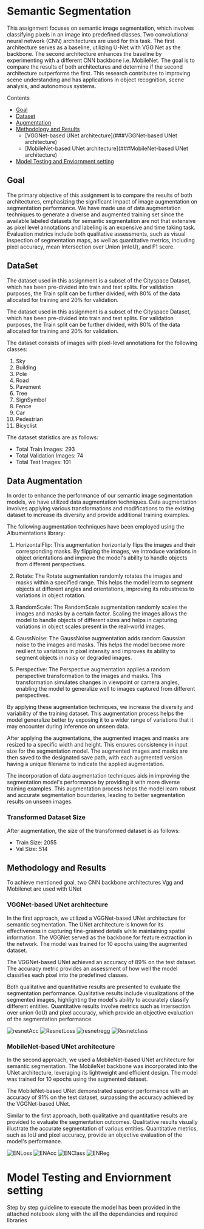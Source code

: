 # Semantic Segmentation
This assignment focuses on semantic image segmentation, which involves classifying pixels in an image into predefined classes. Two convolutional neural network (CNN) architectures are used for this task. The first architecture serves as a baseline, utilizing  U-Net with VGG Net as the backbone. The second architecture enhances the baseline by experimenting with a different CNN backbone i.e. MobileNet. The goal is to compare the results of both architectures and determine if the second architecture outperforms the first. This research contributes to improving scene understanding and has applications in object recognition, scene analysis, and autonomous systems.

<!--ts-->
Contents
<!--te-->

<!--ts-->
* [Goal](##Goal)
* [Dataset](##DataSet)
* [Augmentation](##Augmentation)
* [Methodology and Results](##MethodologyandResults)
	* [VGGNet-based UNet architecture](###VGGNet-based UNet architecture)	
	* [MobileNet-based UNet architecture](###MobileNet-based UNet architecture)
* [Model Testing and Enviornment setting](##ModelTestingandEnviornmentsetting)
<!--te-->

## Goal 
The primary objective of this assignment is to compare the results of both architectures, emphasizing the significant impact of image augmentation on segmentation performance. We have made use of data augmentation techniques to generate a diverse and augmented training set since the available labeled datasets for semantic segmentation are not that extensive as pixel level annotations and labeling is an expensive and time taking task. Evaluation metrics include both qualitative assessments, such as visual inspection of segmentation maps, as well as quantitative metrics, including pixel accuracy, mean Intersection over Union (mIoU), and F1 score.

## DataSet 
The dataset used in this assignment is a subset of the Cityspace Dataset, which has been pre-divided into train and test splits. For validation purposes, the Train split can be further divided, with 80\% of the data allocated for training and 20\% for validation.

The dataset used in this assignment is a subset of the Cityspace Dataset, which has been pre-divided into train and test splits. For validation purposes, the Train split can be further divided, with 80% of the data allocated for training and 20% for validation.

The dataset consists of images with pixel-level annotations for the following classes:
1. Sky
2. Building
3. Pole
4. Road
5. Pavement
6. Tree
7. SignSymbol
8. Fence
9. Car
10. Pedestrian
11. Bicyclist

The dataset statistics are as follows:
- Total Train Images: 293
- Total Validation Images: 74
- Total Test Images: 101

## Data Augmentation

In order to enhance the performance of our semantic image segmentation models, we have utilized data augmentation techniques. Data augmentation involves applying various transformations and modifications to the existing dataset to increase its diversity and provide additional training examples.

The following augmentation techniques have been employed using the Albumentations library:

1. HorizontalFlip: This augmentation horizontally flips the images and their corresponding masks. By flipping the images, we introduce variations in object orientations and improve the model's ability to handle objects from different perspectives.

2. Rotate: The Rotate augmentation randomly rotates the images and masks within a specified range. This helps the model learn to segment objects at different angles and orientations, improving its robustness to variations in object rotation.

3. RandomScale: The RandomScale augmentation randomly scales the images and masks by a certain factor. Scaling the images allows the model to handle objects of different sizes and helps in capturing variations in object scales present in the real-world images.

4. GaussNoise: The GaussNoise augmentation adds random Gaussian noise to the images and masks. This helps the model become more resilient to variations in pixel intensity and improves its ability to segment objects in noisy or degraded images.

5. Perspective: The Perspective augmentation applies a random perspective transformation to the images and masks. This transformation simulates changes in viewpoint or camera angles, enabling the model to generalize well to images captured from different perspectives.

By applying these augmentation techniques, we increase the diversity and variability of the training dataset. This augmentation process helps the model generalize better by exposing it to a wider range of variations that it may encounter during inference on unseen data.

After applying the augmentations, the augmented images and masks are resized to a specific width and height. This ensures consistency in input size for the segmentation model. The augmented images and masks are then saved to the designated save path, with each augmented version having a unique filename to indicate the applied augmentation.

The incorporation of data augmentation techniques aids in improving the segmentation model's performance by providing it with more diverse training examples. This augmentation process helps the model learn robust and accurate segmentation boundaries, leading to better segmentation results on unseen images.

### Transformed Dataset Size

After augmentation, the size of the transformed dataset is as follows:

- Train Size: 2055
- Val Size: 514


## Methodology and Results

To achieve mentioned goal, two CNN backbone architectures Vgg and Mobilenet are used with UNet
### VGGNet-based UNet architecture
In the first approach, we utilized a VGGNet-based UNet architecture for semantic segmentation. The UNet architecture is known for its effectiveness in capturing fine-grained details while maintaining spatial information. The VGGNet served as the backbone for feature extraction in the network. The model was trained for 10 epochs using the augmented dataset.

The VGGNet-based UNet achieved an accuracy of 89\% on the test dataset. The accuracy metric provides an assessment of how well the model classifies each pixel into the predefined classes.

Both qualitative and quantitative results are presented to evaluate the segmentation performance. Qualitative results include visualizations of the segmented images, highlighting the model's ability to accurately classify different entities. Quantitative results involve metrics such as intersection over union (IoU) and pixel accuracy, which provide an objective evaluation of the segmentation performance.

![resnetAcc](https://user-images.githubusercontent.com/59650991/236348040-257d6977-bd10-413c-8265-e0ad59651854.PNG)
![ResnetLoss](https://user-images.githubusercontent.com/59650991/236348066-20cc5772-9a5a-4c63-a001-8d766ad8ca04.PNG)
![resnetregg](https://user-images.githubusercontent.com/59650991/236348089-70ca7d2b-3883-48c2-94ca-f5a8a13e2495.PNG)
![Resnetclass](https://user-images.githubusercontent.com/59650991/236348110-44ae6633-1d07-4e5c-8947-770916b974e8.PNG)

### MobileNet-based UNet architecture
In the second approach, we used a MobileNet-based UNet architecture for semantic segmentation. The MobileNet backbone was incorporated into the UNet architecture, leveraging its lightweight and efficient design. The model was trained for 10 epochs using the augmented dataset.

The MobileNet-based UNet demonstrated superior performance with an accuracy of 91\% on the test dataset, surpassing the accuracy achieved by the VGGNet-based UNet.

Similar to the first approach, both qualitative and quantitative results are provided to evaluate the segmentation outcomes. Qualitative results visually illustrate the accurate segmentation of various entities. Quantitative metrics, such as IoU and pixel accuracy, provide an objective evaluation of the model's performance.

![ENLoss](https://user-images.githubusercontent.com/59650991/236348302-86ab8d7f-fc86-4066-ad88-524e943a8883.PNG)
![ENAcc](https://user-images.githubusercontent.com/59650991/236348317-72fef089-560d-4f2d-8bfc-d3dc1f4b7d9d.PNG)
![ENClass](https://user-images.githubusercontent.com/59650991/236348341-f8976ea8-ffd8-454a-ab1b-3efcca93e123.PNG)
![ENReg](https://user-images.githubusercontent.com/59650991/236348348-ff95dd13-d493-49bf-879c-8c4e08fac363.PNG)


# Model Testing and Enviornment setting
Step by step guideline to execute the model has been provided in the attached notebook along with the all the dependancies and required libraries

